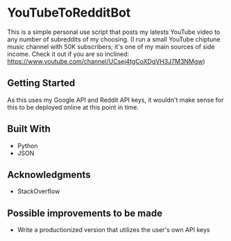 # YouTubeToRedditBot

This is a simple personal use script that posts my latests YouTube video to any number of subreddits of my choosing. (I run a small YouTube  chiptune music channel with 50K subscribers; it's one of my main sources of side income. Check it out if you are so inclined: https://www.youtube.com/channel/UCsej4tgCoXDgVH3J7M3NMgw)

## Getting Started

As this uses my Google API and Reddit API keys, it wouldn't make sense for this to be deployed online at this point in time.

## Built With

* Python
* JSON

## Acknowledgments

* StackOverflow

## Possible improvements to be made

* Write a productionized version that utilizes the user's own API keys
